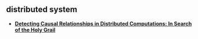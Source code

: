 ## distributed system

- **[Detecting Causal Relationships in Distributed Computations: In Search of the Holy Grail][holygrail]**

[holygrail]: holygrail.md